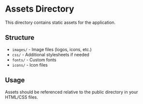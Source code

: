 # Assets Directory

This directory contains static assets for the application.

## Structure

- `images/` - Image files (logos, icons, etc.)
- `css/` - Additional stylesheets if needed
- `fonts/` - Custom fonts
- `icons/` - Icon files

## Usage

Assets should be referenced relative to the public directory in your HTML/CSS files.
